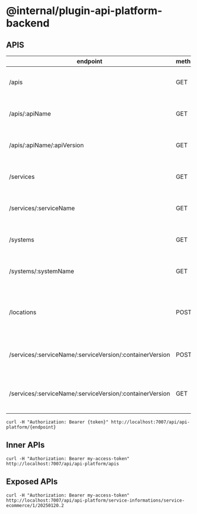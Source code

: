 # @internal/plugin-api-platform-backend

## APIS


| endpoint                                                 | method | type    | description                                            |
|----------------------------------------------------------|--------|---------|--------------------------------------------------------|
| /apis                                                    | GET    | inner   | used by api-platform front                             |
| /apis/:apiName                                           | GET    | inner   | used by api-platform front                             |
| /apis/:apiName/:apiVersion                               | GET    | inner   | used by api-platform front                             |
| /services                                                | GET    | inner   | used by api-platform front                             |
| /services/:serviceName                                   | GET    | inner   | used by api-platform front                             |
| /systems                                                 | GET    | inner   | used by api-platform front                             |
| /systems/:systemName                                     | GET    | inner   | used by api-platform front                             |
|                                                          |        |         |                                                        |
| /locations                                               | POST   | exposed | register or refresh catalog-info location in Backstage |
| /services/:serviceName/:serviceVersion/:containerVersion | POST   | exposed | register APIs used by service in api-platform          |
| /services/:serviceName/:serviceVersion/:containerVersion | GET    | exposed | get APIs used by service from api-platform             |

```
curl -H "Authorization: Bearer {token}" http://localhost:7007/api/api-platform/{endpoint}
```

## Inner APIs
```
curl -H "Authorization: Bearer my-access-token" http://localhost:7007/api/api-platform/apis
```

## Exposed APIs

```
curl -H "Authorization: Bearer my-access-token" http://localhost:7007/api/api-platform/service-informations/service-ecommerce/1/20250120.2
```